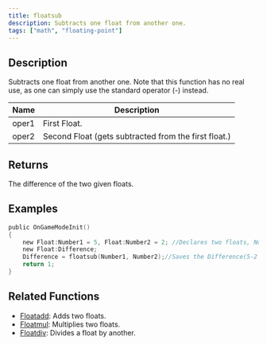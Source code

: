 ```yaml
---
title: floatsub
description: Subtracts one float from another one.
tags: ["math", "floating-point"]
---
```


<LowercaseNote />

## Description

Subtracts one float from another one. Note that this function has no real use, as one can simply use the standard operator (-) instead.

| Name  | Description                                          |
| ----- | ---------------------------------------------------- |
| oper1 | First Float.                                         |
| oper2 | Second Float (gets subtracted from the first float.) |

## Returns

The difference of the two given floats.

## Examples

```c
public OnGameModeInit()
{
    new Float:Number1 = 5, Float:Number2 = 2; //Declares two floats, Number1 (5) and Number2 (2)
    new Float:Difference;
    Difference = floatsub(Number1, Number2);//Saves the Difference(5-2 = 3) of Number1 and Number2 in the float "Difference"
    return 1;
}
```

## Related Functions

- [Floatadd](Floatadd): Adds two floats.
- [Floatmul](Floatmul): Multiplies two floats.
- [Floatdiv](../funtions/Floatdiv): Divides a float by another.
